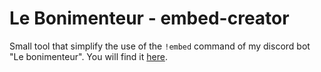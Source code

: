 # Le Bonimenteur - embed-creator

Small tool that simplify the use of the `!embed` command of my discord bot "Le bonimenteur".
You will find it [here](https://zriox.github.io/Le-bonimenteur--embed-creator/index.html).